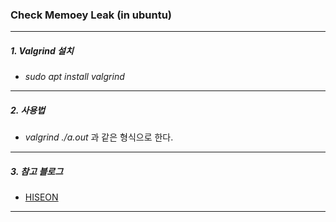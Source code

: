 ### Check Memoey Leak (in ubuntu)

-----

##### 1. *Valgrind* 설치

- *sudo apt install valgrind*

-----

##### 2. 사용법

- *valgrind ./a.out* 과 같은 형식으로 한다.

-----

##### 3. 참고 블로그

- [HISEON](https://hiseon.me/c/valgrind-tutorial/)

-----

